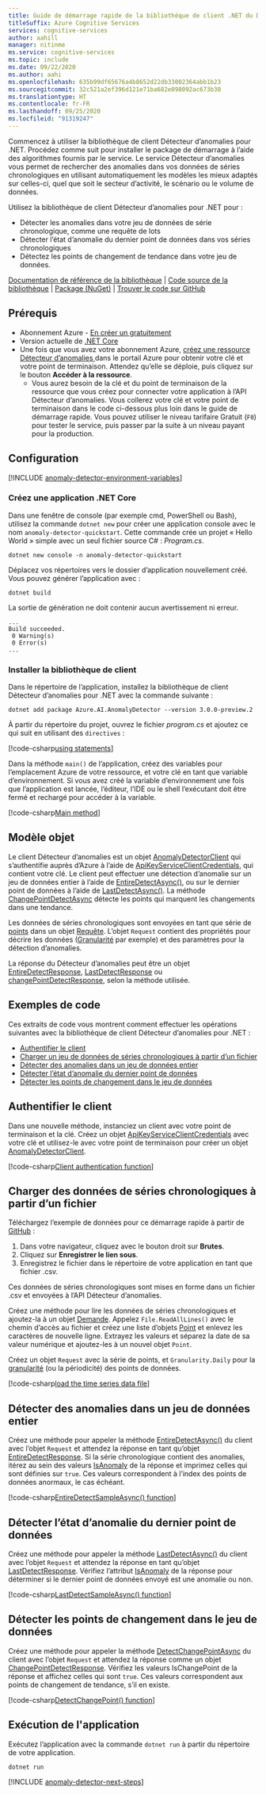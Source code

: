```yaml
---
title: Guide de démarrage rapide de la bibliothèque de client .NET du Détecteur d’anomalies
titleSuffix: Azure Cognitive Services
services: cognitive-services
author: aahill
manager: nitinme
ms.service: cognitive-services
ms.topic: include
ms.date: 09/22/2020
ms.author: aahi
ms.openlocfilehash: 635b99df65676a4b8652d22db33002364abb1b23
ms.sourcegitcommit: 32c521a2ef396d121e71ba682e098092ac673b30
ms.translationtype: HT
ms.contentlocale: fr-FR
ms.lasthandoff: 09/25/2020
ms.locfileid: "91319247"
---
```

Commencez à utiliser la bibliothèque de client Détecteur d’anomalies pour .NET. Procédez comme suit pour installer le package de démarrage à l’aide des algorithmes fournis par le service. Le service Détecteur d’anomalies vous permet de rechercher des anomalies dans vos données de séries chronologiques en utilisant automatiquement les modèles les mieux adaptés sur celles-ci, quel que soit le secteur d’activité, le scénario ou le volume de données.

Utilisez la bibliothèque de client Détecteur d’anomalies pour .NET pour :

* Détecter les anomalies dans votre jeu de données de série chronologique, comme une requête de lots
* Détecter l’état d’anomalie du dernier point de données dans vos séries chronologiques
* Détectez les points de changement de tendance dans votre jeu de données.

[Documentation de référence de la bibliothèque](https://aka.ms/anomaly-detector-dotnet-ref) | [Code source de la bibliothèque](https://github.com/Azure/azure-sdk-for-net/tree/master/sdk/cognitiveservices/AnomalyDetector) | [Package (NuGet)](https://www.nuget.org/packages/Azure.AI.AnomalyDetector/3.0.0-preview.2) | [Trouver le code sur GitHub](https://github.com/Azure-Samples/AnomalyDetector/blob/master/quickstarts/sdk/csharp-sdk-sample.cs)

## <a name="prerequisites"></a>Prérequis

* Abonnement Azure - [En créer un gratuitement](https://azure.microsoft.com/free/cognitive-services)
* Version actuelle de [.NET Core](https://dotnet.microsoft.com/download/dotnet-core)
* Une fois que vous avez votre abonnement Azure, <a href="https://ms.portal.azure.com/#create/Microsoft.CognitiveServicesAnomalyDetector"  title="Créer une ressource Détecteur d’anomalies"  target="_blank">créez une ressource Détecteur d’anomalies <span class="docon docon-navigate-external x-hidden-focus"></span></a> dans le portail Azure pour obtenir votre clé et votre point de terminaison. Attendez qu’elle se déploie, puis cliquez sur le bouton **Accéder à la ressource**.
    * Vous aurez besoin de la clé et du point de terminaison de la ressource que vous créez pour connecter votre application à l’API Détecteur d’anomalies. Vous collerez votre clé et votre point de terminaison dans le code ci-dessous plus loin dans le guide de démarrage rapide.
    Vous pouvez utiliser le niveau tarifaire Gratuit (`F0`) pour tester le service, puis passer par la suite à un niveau payant pour la production.

## <a name="setting-up"></a>Configuration

[!INCLUDE [anomaly-detector-environment-variables](../environment-variables.md)]

### <a name="create-a-new-net-core-application"></a>Créez une application .NET Core

Dans une fenêtre de console (par exemple cmd, PowerShell ou Bash), utilisez la commande `dotnet new` pour créer une application console avec le nom `anomaly-detector-quickstart`. Cette commande crée un projet « Hello World » simple avec un seul fichier source C# : *Program.cs*.

```dotnetcli
dotnet new console -n anomaly-detector-quickstart
```

Déplacez vos répertoires vers le dossier d’application nouvellement créé. Vous pouvez générer l’application avec :

```dotnetcli
dotnet build
```

La sortie de génération ne doit contenir aucun avertissement ni erreur.

```output
...
Build succeeded.
 0 Warning(s)
 0 Error(s)
...
```

### <a name="install-the-client-library"></a>Installer la bibliothèque de client

Dans le répertoire de l’application, installez la bibliothèque de client Détecteur d’anomalies pour .NET avec la commande suivante :

```dotnetcli
dotnet add package Azure.AI.AnomalyDetector --version 3.0.0-preview.2
```

À partir du répertoire du projet, ouvrez le fichier *program.cs* et ajoutez ce qui suit en utilisant des `directives` :

[!code-csharp[using statements](~/samples-anomaly-detector/quickstarts/sdk/csharp-sdk-sample.cs?name=usingStatements)]

Dans la méthode `main()` de l’application, créez des variables pour l’emplacement Azure de votre ressource, et votre clé en tant que variable d’environnement. Si vous avez créé la variable d’environnement une fois que l’application est lancée, l’éditeur, l’IDE ou le shell l’exécutant doit être fermé et rechargé pour accéder à la variable.

[!code-csharp[Main method](~/samples-anomaly-detector/quickstarts/sdk/csharp-sdk-sample.cs?name=mainMethod)]

## <a name="object-model"></a>Modèle objet

Le client Détecteur d’anomalies est un objet [AnomalyDetectorClient](https://docs.microsoft.com/dotnet/api/microsoft.azure.cognitiveservices.anomalydetector.anomalydetectorclient) qui s’authentifie auprès d’Azure à l’aide de [ApiKeyServiceClientCredentials](https://docs.microsoft.com/dotnet/api/microsoft.azure.cognitiveservices.anomalydetector.apikeyserviceclientcredentials), qui contient votre clé. Le client peut effectuer une détection d’anomalie sur un jeu de données entier à l’aide de [EntireDetectAsync()](https://docs.microsoft.com/dotnet/api/microsoft.azure.cognitiveservices.anomalydetector.anomalydetectorclientextensions.entiredetectasync), ou sur le dernier point de données à l’aide de [LastDetectAsync()](https://docs.microsoft.com/dotnet/api/microsoft.azure.cognitiveservices.anomalydetector.anomalydetectorclientextensions.lastdetectasync). La méthode [ChangePointDetectAsync](https://aka.ms/anomaly-detector-dotnet-ref) détecte les points qui marquent les changements dans une tendance.

Les données de séries chronologiques sont envoyées en tant que série de [points](https://docs.microsoft.com/dotnet/api/microsoft.azure.cognitiveservices.anomalydetector.models.request.series?view=azure-dotnet-preview#Microsoft_Azure_CognitiveServices_AnomalyDetector_Models_Request_Series) dans un objet [Requête](https://docs.microsoft.com/dotnet/api/microsoft.azure.cognitiveservices.anomalydetector.models.request). L’objet `Request` contient des propriétés pour décrire les données ([Granularité](https://docs.microsoft.com/dotnet/api/microsoft.azure.cognitiveservices.anomalydetector.models.request.granularity) par exemple) et des paramètres pour la détection d’anomalies.

La réponse du Détecteur d’anomalies peut être un objet [EntireDetectResponse](https://docs.microsoft.com/dotnet/api/microsoft.azure.cognitiveservices.anomalydetector.models.entiredetectresponse), [LastDetectResponse](https://docs.microsoft.com/dotnet/api/microsoft.azure.cognitiveservices.anomalydetector.models.lastdetectresponse) ou [changePointDetectResponse](https://aka.ms/anomaly-detector-dotnet-ref), selon la méthode utilisée.

## <a name="code-examples"></a>Exemples de code

Ces extraits de code vous montrent comment effectuer les opérations suivantes avec la bibliothèque de client Détecteur d’anomalies pour .NET :

* [Authentifier le client](#authenticate-the-client)
* [Charger un jeu de données de séries chronologiques à partir d’un fichier](#load-time-series-data-from-a-file)
* [Détecter des anomalies dans un jeu de données entier](#detect-anomalies-in-the-entire-data-set)
* [Détecter l’état d’anomalie du dernier point de données](#detect-the-anomaly-status-of-the-latest-data-point)
* [Détecter les points de changement dans le jeu de données](#detect-change-points-in-the-data-set)

## <a name="authenticate-the-client"></a>Authentifier le client

Dans une nouvelle méthode, instanciez un client avec votre point de terminaison et la clé. Créez un objet [ApiKeyServiceClientCredentials](https://docs.microsoft.com/dotnet/api/microsoft.azure.cognitiveservices.anomalydetector.apikeyserviceclientcredentials?view=azure-dotnet-preview) avec votre clé et utilisez-le avec votre point de terminaison pour créer un objet [AnomalyDetectorClient](https://docs.microsoft.com/dotnet/api/microsoft.azure.cognitiveservices.anomalydetector.anomalydetectorclient?view=azure-dotnet-preview).

[!code-csharp[Client authentication function](~/samples-anomaly-detector/quickstarts/sdk/csharp-sdk-sample.cs?name=createClient)]

## <a name="load-time-series-data-from-a-file"></a>Charger des données de séries chronologiques à partir d’un fichier

Téléchargez l’exemple de données pour ce démarrage rapide à partir de [GitHub](https://github.com/Azure-Samples/AnomalyDetector/blob/master/example-data/request-data.csv) :
1. Dans votre navigateur, cliquez avec le bouton droit sur **Brutes**.
2. Cliquez sur **Enregistrer le lien sous**.
3. Enregistrez le fichier dans le répertoire de votre application en tant que fichier .csv.

Ces données de séries chronologiques sont mises en forme dans un fichier .csv et envoyées à l’API Détecteur d’anomalies.

Créez une méthode pour lire les données de séries chronologiques et ajoutez-la à un objet [Demande](https://docs.microsoft.com/dotnet/api/microsoft.azure.cognitiveservices.anomalydetector.models.request?view=azure-dotnet-preview). Appelez `File.ReadAllLines()` avec le chemin d’accès au fichier et créez une liste d’objets [Point](https://docs.microsoft.com/dotnet/api/microsoft.azure.cognitiveservices.anomalydetector.models.point?view=azure-dotnet-preview) et enlevez les caractères de nouvelle ligne. Extrayez les valeurs et séparez la date de sa valeur numérique et ajoutez-les à un nouvel objet `Point`.

Créez un objet `Request` avec la série de points, et `Granularity.Daily` pour la [granularité](https://docs.microsoft.com/dotnet/api/microsoft.azure.cognitiveservices.anomalydetector.models.granularity?view=azure-dotnet-preview) (ou la périodicité) des points de données.

[!code-csharp[load the time series data file](~/samples-anomaly-detector/quickstarts/sdk/csharp-sdk-sample.cs?name=GetSeriesFromFile)]

## <a name="detect-anomalies-in-the-entire-data-set"></a>Détecter des anomalies dans un jeu de données entier

Créez une méthode pour appeler la méthode [EntireDetectAsync()](https://docs.microsoft.com/dotnet/api/microsoft.azure.cognitiveservices.anomalydetector.anomalydetectorclientextensions.entiredetectasync?view=azure-dotnet-preview#Microsoft_Azure_CognitiveServices_AnomalyDetector_AnomalyDetectorClientExtensions_EntireDetectAsync_Microsoft_Azure_CognitiveServices_AnomalyDetector_IAnomalyDetectorClient_Microsoft_Azure_CognitiveServices_AnomalyDetector_Models_Request_System_Threading_CancellationToken_) du client avec l’objet `Request` et attendez la réponse en tant qu’objet [EntireDetectResponse](https://docs.microsoft.com/dotnet/api/microsoft.azure.cognitiveservices.anomalydetector.models.entiredetectresponse?view=azure-dotnet-preview). Si la série chronologique contient des anomalies, itérez au sein des valeurs [IsAnomaly](https://docs.microsoft.com/dotnet/api/microsoft.azure.cognitiveservices.anomalydetector.models.entiredetectresponse.isanomaly?view=azure-dotnet-preview) de la réponse et imprimez celles qui sont définies sur `true`. Ces valeurs correspondent à l’index des points de données anormaux, le cas échéant.

[!code-csharp[EntireDetectSampleAsync() function](~/samples-anomaly-detector/quickstarts/sdk/csharp-sdk-sample.cs?name=entireDatasetExample)]

## <a name="detect-the-anomaly-status-of-the-latest-data-point"></a>Détecter l’état d’anomalie du dernier point de données

Créez une méthode pour appeler la méthode [LastDetectAsync()](https://docs.microsoft.com/dotnet/api/microsoft.azure.cognitiveservices.anomalydetector.anomalydetectorclientextensions.lastdetectasync?view=azure-dotnet-preview#Microsoft_Azure_CognitiveServices_AnomalyDetector_AnomalyDetectorClientExtensions_LastDetectAsync_Microsoft_Azure_CognitiveServices_AnomalyDetector_IAnomalyDetectorClient_Microsoft_Azure_CognitiveServices_AnomalyDetector_Models_Request_System_Threading_CancellationToken_) du client avec l’objet `Request` et attendez la réponse en tant qu’objet [LastDetectResponse](https://docs.microsoft.com/dotnet/api/microsoft.azure.cognitiveservices.anomalydetector.models.lastdetectresponse?view=azure-dotnet-preview). Vérifiez l’attribut [IsAnomaly](https://docs.microsoft.com/dotnet/api/microsoft.azure.cognitiveservices.anomalydetector.models.lastdetectresponse.isanomaly?view=azure-dotnet-preview) de la réponse pour déterminer si le dernier point de données envoyé est une anomalie ou non.

[!code-csharp[LastDetectSampleAsync() function](~/samples-anomaly-detector/quickstarts/sdk/csharp-sdk-sample.cs?name=latestPointExample)]

## <a name="detect-change-points-in-the-data-set"></a>Détecter les points de changement dans le jeu de données

Créez une méthode pour appeler la méthode [DetectChangePointAsync](https://aka.ms/anomaly-detector-dotnet-ref) du client avec l’objet `Request` et attendez la réponse comme un objet [ChangePointDetectResponse](https://aka.ms/anomaly-detector-dotnet-ref). Vérifiez les valeurs IsChangePoint de la réponse et affichez celles qui sont `true`. Ces valeurs correspondent aux points de changement de tendance, s’il en existe.

[!code-csharp[DetectChangePoint() function](~/samples-anomaly-detector/quickstarts/sdk/csharp-sdk-sample.cs?name=changePointExample)]

## <a name="run-the-application"></a>Exécution de l'application

Exécutez l’application avec la commande `dotnet run` à partir du répertoire de votre application.

```dotnetcli
dotnet run
```

[!INCLUDE [anomaly-detector-next-steps](../quickstart-cleanup-next-steps.md)]
